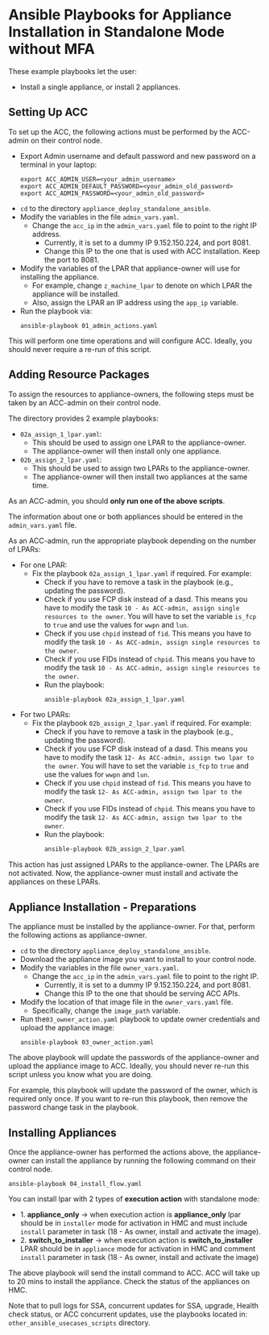 # Ansible Playbooks for Appliance Installation in Standalone Mode without MFA

These example playbooks let the user:

- Install a single appliance, or install 2 appliances.

## Setting Up ACC

To set up the ACC, the following actions must be performed by the ACC-admin on
their control node.

- Export Admin username and default password and new password on a terminal in your laptop:
  ```
  export ACC_ADMIN_USER=<your_admin_username>
  export ACC_ADMIN_DEFAULT_PASSWORD=<your_admin_old_password>
  export ACC_ADMIN_PASSWORD=<your_admin_old_password>
  ```
- `cd` to the directory `appliance_deploy_standalone_ansible`.
- Modify the variables in the file `admin_vars.yaml`.
  - Change the `acc_ip` in the `admin_vars.yaml` file to point to the right IP address.
    - Currently, it is set to a dummy IP 9.152.150.224, and port 8081.
    - Change this IP to the one that is used with ACC installation. Keep the port
      to 8081.
- Modify the variables of the LPAR that appliance-owner will use for installing
  the appliance.
  - For example, change `z_machine_lpar` to denote on which LPAR the appliance
    will be installed.
  - Also, assign the LPAR an IP address using the `app_ip` variable.
- Run the playbook via:
  ```
  ansible-playbook 01_admin_actions.yaml
  ```

This will perform one time operations and will configure ACC. Ideally, you should
never require a re-run of this script.

## Adding Resource Packages

To assign the resources to appliance-owners, the following steps must be taken by
an ACC-admin on their control node.

The directory provides 2 example playbooks:

- `02a_assign_1_lpar.yaml`:
  - This should be used to assign one LPAR to the appliance-owner.
  - The appliance-owner will then install only one appliance.
- `02b_assign_2_lpar.yaml`:
  - This should be used to assign two LPARs to the appliance-owner.
  - The appliance-owner will then install two appliances at the same time.

As an ACC-admin, you should **only run one of the above scripts**.

The information about one or both appliances should be entered in the
`admin_vars.yaml` file.

As an ACC-admin, run the appropriate playbook depending on the number of LPARs:

- For one LPAR:
  - Fix the playbook `02a_assign_1_lpar.yaml` if required. For example:
    - Check if you have to remove a task in the playbook (e.g.,
      updating the password).
    - Check if you use FCP disk instead of a dasd. This means you have to
      modify the task `10 - As ACC-admin, assign single resources to the owner`.
      You will have to set the variable `is_fcp` to `true` and use the values for
      `wwpn` and `lun`.
    - Check if you use `chpid` instead of `fid`. This means you have to modify the
      task `10 - As ACC-admin, assign single resources to the owner`.
    - Check if you use FIDs instead of `chpid`. This means you have to modify the
      task `10 - As ACC-admin, assign single resources to the owner`.
    - Run the playbook:
      ```bash
      ansible-playbook 02a_assign_1_lpar.yaml
      ```
- For two LPARs:
  - Fix the playbook `02b_assign_2_lpar.yaml` if required. For example:
    - Check if you have to remove a task in the playbook (e.g.,
      updating the password).
    - Check if you use FCP disk instead of a dasd. This means you have to
      modify the task `12- As ACC-admin, assign two lpar to the owner`.
      You will have to set the variable `is_fcp` to `true` and use the values for
      `wwpn` and `lun`.
    - Check if you use `chpid` instead of `fid`. This means you have to modify the
      task `12- As ACC-admin, assign two lpar to the owner`.
    - Check if you use FIDs instead of `chpid`. This means you have to modify the
      task `12- As ACC-admin, assign two lpar to the owner`.
    - Run the playbook:
      ```bash
      ansible-playbook 02b_assign_2_lpar.yaml
      ```

This action has just assigned LPARs to the appliance-owner. The LPARs are not
activated. Now, the appliance-owner must install and activate the appliances
on these LPARs.

## Appliance Installation - Preparations

The appliance must be installed by the appliance-owner. For that, perform the
following actions as appliance-owner.

- `cd` to the directory `appliance_deploy_standalone_ansible`.
- Download the appliance image you want to install to your control node.
- Modify the variables in the file `owner_vars.yaml`.
  - Change the `acc_ip` in the `admin_vars.yaml` file to point to the right IP.
    - Currently, it is set to a dummy IP 9.152.150.224, and port 8081.
    - Change this IP to the one that should be serving ACC APIs.
- Modify the location of that image file in the `owner_vars.yaml` file.
  - Specifically, change the `image_path` variable.
- Run the`03_owner_action.yaml` playbook to update owner credentials and upload
  the appliance image:
  ```
  ansible-playbook 03_owner_action.yaml
  ```

The above playbook will update the passwords of the appliance-owner and upload the
appliance image to ACC. Ideally, you should never re-run this script unless you know what you are doing.

For example, this playbook will update the password of the owner, which is
required only once. If you want to re-run this playbook, then remove
the password change task in the playbook.

## Installing Appliances

Once the appliance-owner has performed the actions above, the appliance-owner can
install the appliance by running the following command on their control node.

```
ansible-playbook 04_install_flow.yaml
```

You can install lpar with 2 types of **execution action** with standalone mode:
  - 1️. **appliance_only** → when execution action is **appliance_only** lpar should be in `installer` mode for activation in HMC and must include `install` parameter in task (18 - As owner, install and activate the image).
  - 2️. **switch_to_installer**   → when execution action is **switch_to_installer** LPAR should be in `appliance` mode for activation in HMC and comment `install` parameter in task (18 - As owner, install and activate the image)
   
The above playbook will send the install command to ACC. ACC will take up to
20 mins to install the appliance. Check the status of the appliances on HMC.

Note that to pull logs for SSA, concurrent updates for SSA, upgrade, Health check
status, or ACC concurrent updates, use the playbooks located in:
`other_ansible_usecases_scripts` directory.

